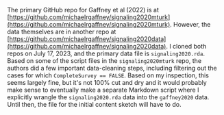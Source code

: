 The primary GitHub repo for Gaffney et al (2022) is at [https://github.com/michaelrgaffney/signaling2020mturk](https://github.com/michaelrgaffney/signaling2020mturk). However, the data themselves are in another repo at [https://github.com/michaelrgaffney/signaling2020data](https://github.com/michaelrgaffney/signaling2020data). I cloned both repos on July 17, 2023, and the primary data file is `signaling2020.rda`. Based on some of the script files in the `signaling2020mturk` repo, the authors did a few important data-cleaning steps, including filtering out the cases for which `CompleteSurvey == FALSE`. Based on my inspection, this seems largely fine, but it's not 100% cut and dry and it would probably make sense to eventually make a separate Markdown script where I explicitly wrangle the `signaling2020.rda` data into the `gaffney2020` data. Until then, the file for the initial content sketch will have to do.

